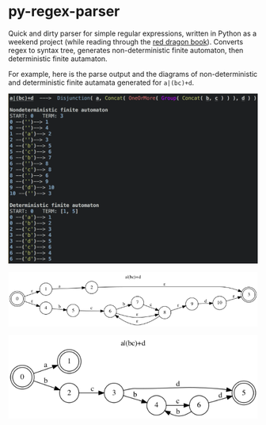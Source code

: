 # py-regex-parser

Quick and dirty parser for simple regular expressions, written in Python as a weekend project (while reading through the [red dragon book](https://en.wikipedia.org/wiki/Compilers:_Principles,_Techniques,_and_Tools#First_edition)). Converts regex to syntax tree, generates non-deterministic finite automaton, then deterministic finite autamaton.

For example, here is the parse output and the diagrams of non-deterministic and deterministic finite autamata generated for `a|(bc)+d`.

![example syntax tree](examples/output.png)

![example non-deterministic finite automaton](examples/nfa6.png)

![example deterministic finite automaton](examples/dfa6.png)

